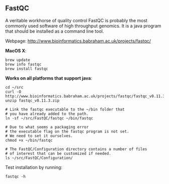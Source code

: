 ## FastQC

A veritable workhorse of quality control FastQC is probably the most
commonly used software of high throughput genomics. It is a java
program that should be installed as a command line tool.

Webpage: http://www.bioinformatics.babraham.ac.uk/projects/fastqc/

**MacOS X**:

    brew update
    brew info fastqc
    brew install fastqc

**Works on all platforms that support java**:

    cd ~/src
    curl -O http://www.bioinformatics.babraham.ac.uk/projects/fastqc/fastqc_v0.11.3.zip
    unzip fastqc_v0.11.3.zip

    # Link the fastqc executable to the ~/bin folder that
    # you have already added to the path.
    ln -sf ~/src/FastQC/fastqc ~/bin/fastqc

    # Due to what seems a packaging error
    # the executable flag on the fastqc program is not set.
    # We need to set it ourselves.
    chmod +x ~/bin/fastqc

    # The FastQC/Configuration directory contains a number of files
    # of interest that can be customized if needed.
    ls ~/src/FastQC/Configuration/

Test installation by running:

    fastqc -h

